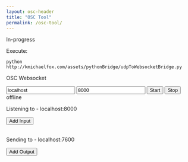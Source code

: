 ```yaml
---
layout: osc-header
title: "OSC Tool"
permalink: /osc-tool/
---
```


In-progress

Execute:

	python http://kmichaelfox.com/assets/pythonBridge/udpToWebsocketBridge.py

<!-- osc =================================================================================== -->
<div id="oscPanel" title="OSC Websocket">
    <p>OSC Websocket</p>
    <input type="text" id="socket_address" value="localhost" class="hide" />
    <input type="text" id="socket_port" value="8000" class="hide" />
    <input type="submit" id="socket_start" value="Start" />
    <input type="submit" id="socket_stop" value="Stop" />
    <span id="socket_status">offline</span>
    <p>Listening to - localhost:8000</p>
    <div id="myInputs">
        <input type="submit" id="appendOSCInput" value="Add Input" />
        <br />
        <br />
    </div>
    <p>Sending to - localhost:7600</p>
    <div id="myOutputs">
        <input type="submit" id="appendOSCOutput" value="Add Output" />
        <br />
        <br />
    </div>
</div>